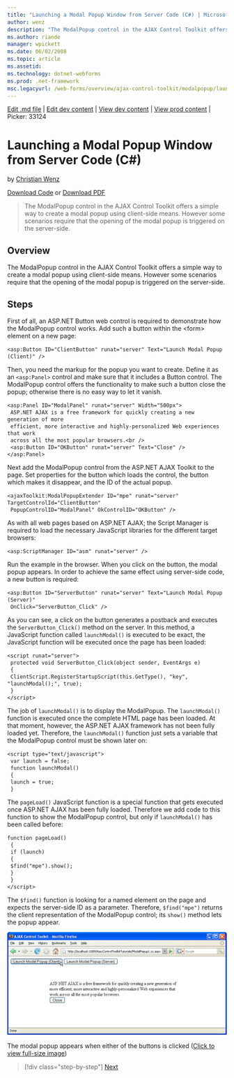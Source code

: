 ```yaml
---
title: "Launching a Modal Popup Window from Server Code (C#) | Microsoft Docs"
author: wenz
description: "The ModalPopup control in the AJAX Control Toolkit offers a simple way to create a modal popup using client-side means. However some scenarios require that t..."
ms.author: riande
manager: wpickett
ms.date: 06/02/2008
ms.topic: article
ms.assetid: 
ms.technology: dotnet-webforms
ms.prod: .net-framework
msc.legacyurl: /web-forms/overview/ajax-control-toolkit/modalpopup/launching-a-modal-popup-window-from-server-code-cs
---
```

[Edit .md file](C:\Projects\msc\dev\Msc.Www\Web.ASP\App_Data\github\web-forms\overview\ajax-control-toolkit\modalpopup\launching-a-modal-popup-window-from-server-code-cs.md) | [Edit dev content](http://www.aspdev.net/umbraco#/content/content/edit/24824) | [View dev content](http://docs.aspdev.net/tutorials/web-forms/overview/ajax-control-toolkit/modalpopup/launching-a-modal-popup-window-from-server-code-cs.html) | [View prod content](http://www.asp.net/web-forms/overview/ajax-control-toolkit/modalpopup/launching-a-modal-popup-window-from-server-code-cs) | Picker: 33124

Launching a Modal Popup Window from Server Code (C#)
====================
by [Christian Wenz](https://github.com/wenz)

[Download Code](http://download.microsoft.com/download/2/4/0/24052038-f942-4336-905b-b60ae56f0dd5/ModalPopup1.cs.zip) or [Download PDF](http://download.microsoft.com/download/b/6/a/b6ae89ee-df69-4c87-9bfb-ad1eb2b23373/modalpopup1CS.pdf)

> The ModalPopup control in the AJAX Control Toolkit offers a simple way to create a modal popup using client-side means. However some scenarios require that the opening of the modal popup is triggered on the server-side.


## Overview

The ModalPopup control in the AJAX Control Toolkit offers a simple way to create a modal popup using client-side means. However some scenarios require that the opening of the modal popup is triggered on the server-side.

## Steps

First of all, an ASP.NET Button web control is required to demonstrate how the ModalPopup control works. Add such a button within the &lt;form&gt; element on a new page:

    <asp:Button ID="ClientButton" runat="server" Text="Launch Modal Popup (Client)" />

Then, you need the markup for the popup you want to create. Define it as an `<asp:Panel>` control and make sure that it includes a Button control. The ModalPopup control offers the functionality to make such a button close the popup; otherwise there is no easy way to let it vanish.

    <asp:Panel ID="ModalPanel" runat="server" Width="500px">
     ASP.NET AJAX is a free framework for quickly creating a new generation of more 
     efficient, more interactive and highly-personalized Web experiences that work 
     across all the most popular browsers.<br />
     <asp:Button ID="OKButton" runat="server" Text="Close" />
    </asp:Panel>

Next add the ModalPopup control from the ASP.NET AJAX Toolkit to the page. Set properties for the button which loads the control, the button which makes it disappear, and the ID of the actual popup.

    <ajaxToolkit:ModalPopupExtender ID="mpe" runat="server" TargetControlId="ClientButton" 
     PopupControlID="ModalPanel" OkControlID="OKButton" />

As with all web pages based on ASP.NET AJAX; the Script Manager is required to load the necessary JavaScript libraries for the different target browsers:

    <asp:ScriptManager ID="asm" runat="server" />

Run the example in the browser. When you click on the button, the modal popup appears. In order to achieve the same effect using server-side code, a new button is required:

    <asp:Button ID="ServerButton" runat="server" Text="Launch Modal Popup (Server)" 
     OnClick="ServerButton_Click" />

As you can see, a click on the button generates a postback and executes the `ServerButton_Click()` method on the server. In this method, a JavaScript function called `launchModal()` is executed to be exact, the JavaScript function will be executed once the page has been loaded:

    <script runat="server">
     protected void ServerButton_Click(object sender, EventArgs e)
     {
     ClientScript.RegisterStartupScript(this.GetType(), "key", "launchModal();", true);
     }
    </script>

The job of `launchModal()` is to display the ModalPopup. The `launchModal()` function is executed once the complete HTML page has been loaded. At that moment, however, the ASP.NET AJAX framework has not been fully loaded yet. Therefore, the `launchModal()` function just sets a variable that the ModalPopup control must be shown later on:

    <script type="text/javascript">
     var launch = false;
     function launchModal() 
     {
     launch = true;
     }

The `pageLoad()` JavaScript function is a special function that gets executed once ASP.NET AJAX has been fully loaded. Therefore we add code to this function to show the ModalPopup control, but only if `launchModal()` has been called before:

    function pageLoad() 
     {
     if (launch) 
     {
     $find("mpe").show();
     }
     }
    </script>

The `$find()` function is looking for a named element on the page and expects the server-side ID as a parameter. Therefore, `$find("mpe")` returns the client representation of the ModalPopup control; its `show()` method lets the popup appear.


[![The modal popup appears when either of the buttons is clicked](launching-a-modal-popup-window-from-server-code-cs/_static/image2.png)](launching-a-modal-popup-window-from-server-code-cs/_static/image1.png)

The modal popup appears when either of the buttons is clicked ([Click to view full-size image](launching-a-modal-popup-window-from-server-code-cs/_static/image3.png))

>[!div class="step-by-step"] [Next](using-modalpopup-with-a-repeater-control-cs.md)